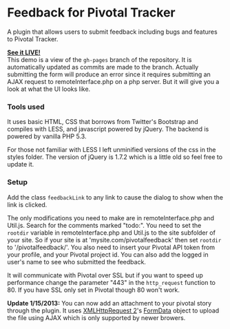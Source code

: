 Feedback for Pivotal Tracker
===============

A plugin that allows users to submit feedback including bugs and features to Pivotal Tracker.

[**See it LIVE!**](http://bruffridge.github.com/PivotalFeedback)<br />
This demo is a view of the `gh-pages` branch of the repository. It is automatically updated as commits are made to the branch.
Actually submitting the form will produce an error since it requires submitting an AJAX request to remoteInterface.php on a php server. But it will give you a look at what the UI looks like.

### Tools used

It uses basic HTML, CSS that borrows from Twitter's Bootstrap and compiles with LESS, and javascript powered by jQuery. The backend is powered by vanilla PHP 5.3.

For those not familiar with LESS I left unminified versions of the css in the styles folder. The version of jQuery is 1.7.2 which is a little old so feel free to update it.

### Setup

Add the class ```feedbackLink``` to any link to cause the dialog to show when the link is clicked.

The only modifications you need to make are in remoteInterface.php and Util.js. Search for the comments marked "todo:". You need to set the ```rootdir``` variable in remoteInterface.php and Util.js to the site subfolder of your site. So if your site is at 'mysite.com/pivotalfeedback' then set ```rootdir``` to '/pivotalfeedback/'. You also need to insert your Pivotal API token from your profile, and your Pivotal project id. You can also add the logged in user's name to see who submitted the feedback.

It will communicate with Pivotal over SSL but if you want to speed up performance change the parameter "443" in the ```http_request``` function to 80. If you have SSL only set in Pivotal though 80 won't work.

**Update 1/15/2013:** You can now add an attachment to your pivotal story through the plugin. It uses [XMLHttpRequest 2](http://caniuse.com/#feat=xhr2)'s [FormData](https://developer.mozilla.org/en-US/docs/DOM/XMLHttpRequest/FormData) object to upload the file using AJAX which is only supported by newer browers.
